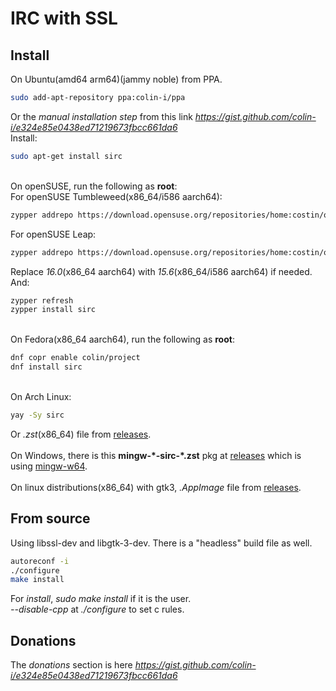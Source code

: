 # IRC with SSL

## Install
On Ubuntu(amd64 arm64)(jammy noble) from PPA.
```sh
sudo add-apt-repository ppa:colin-i/ppa
```
Or the *manual installation step* from this link *https://gist.github.com/colin-i/e324e85e0438ed71219673fbcc661da6* \
Install:
```sh
sudo apt-get install sirc
```
\
On openSUSE, run the following as __root__:\
For openSUSE Tumbleweed(x86_64/i586 aarch64):
```sh
zypper addrepo https://download.opensuse.org/repositories/home:costin/openSUSE_Tumbleweed/home:costin.repo
```
For openSUSE Leap:
```sh
zypper addrepo https://download.opensuse.org/repositories/home:costin/openSUSE_Leap_16.0/home:costin.repo
```
Replace *16.0*(x86_64 aarch64) with *15.6*(x86_64/i586 aarch64) if needed.\
And:
```sh
zypper refresh
zypper install sirc
```
\
On Fedora(x86_64 aarch64), run the following as __root__:
```sh
dnf copr enable colin/project
dnf install sirc
```
\
On Arch Linux:
```sh
yay -Sy sirc
```
Or <i>.zst</i>(x86_64) file from [releases](https://github.com/colin-i/irc-ssl/releases).
\
\
On Windows, there is this **mingw-\*-sirc-\*.zst** pkg at [releases](https://github.com/colin-i/irc-ssl/releases) which is using [mingw-w64](https://www.mingw-w64.org).
\
\
On linux distributions(x86_64) with gtk3, <i>.AppImage</i> file from [releases](https://github.com/colin-i/irc-ssl/releases).

## From source
Using libssl-dev and libgtk-3-dev. There is a "headless" build file as well.
```sh
autoreconf -i
./configure
make install
```
For *install*, *sudo make install* if it is the user.\
*\-\-disable\-cpp* at *./configure* to set c rules.

## Donations
The *donations* section is here
*https://gist.github.com/colin-i/e324e85e0438ed71219673fbcc661da6*

